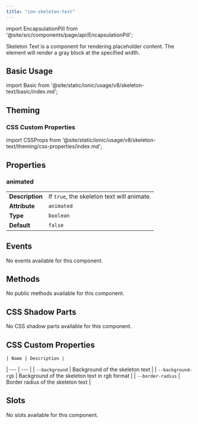 ```yaml
---
title: "ion-skeleton-text"
---
```


<head>
  <title>ion-skeleton-text: Skeleton Loading Placeholder for Text</title>
  <meta name="description" content="ion-skeleton-text is a component for rendering placeholder content. The element will render a gray block at the specified width as a loading text framework." />
</head>

import EncapsulationPill from '@site/src/components/page/api/EncapsulationPill';

<EncapsulationPill type="shadow" />

Skeleton Text is a component for rendering placeholder content. The element will render a gray block at the specified width.

## Basic Usage

import Basic from '@site/static/ionic/usage/v8/skeleton-text/basic/index.md';

<Basic />

## Theming

### CSS Custom Properties

import CSSProps from '@site/static/ionic/usage/v8/skeleton-text/theming/css-properties/index.md';

<CSSProps />

## Properties

### animated

|                 |                                            |
| --------------- | ------------------------------------------ |
| **Description** | If `true`, the skeleton text will animate. |
| **Attribute**   | `animated`                                 |
| **Type**        | `boolean`                                  |
| **Default**     | `false`                                    |

## Events

No events available for this component.

## Methods

No public methods available for this component.

## CSS Shadow Parts

No CSS shadow parts available for this component.

## CSS Custom Properties

    | Name | Description |

| --- | --- |
| `--background` | Background of the skeleton text |
| `--background-rgb` | Background of the skeleton text in rgb format |
| `--border-radius` | Border radius of the skeleton text |

## Slots

No slots available for this component.
